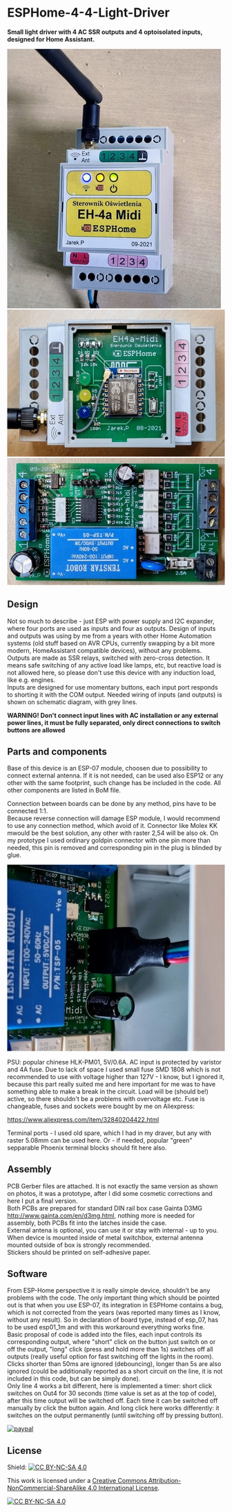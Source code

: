 # ESPHome-4-4-Light-Driver
**Small light driver with 4 AC SSR outputs and 4 optoisolated inputs, designed for Home Assistant.**

![EH-4A Midi](resources/EH-4AMidi.jpg)
![Upper board](resources/Top_PCB.jpg)
![Main board](resources/Bottom_PCB.jpg)


## Design
Not so much to describe - just ESP with power supply and I2C expander, where four ports are used as inputs and four as outputs. Design of inputs and outputs was using by me from a years with other Home Automation systems (old stuff based on AVR CPUs, currently swapping by a bit more modern, HomeAssistant compatible devices), without any problems.  
Outputs are made as SSR relays, switched with zero-cross detection. It means safe switching of any active  load like lamps, etc, but reactive load is not allowed here, so please don't use this device with any induction load, like e.g. engines.   
Inputs are designed for use momentary buttons, each input port responds to shorting it with the COM output. Needed wiring of inputs (and outputs) is shown on schematic diagram, with grey lines.  

**WARNING! Don't connect input lines with AC installation or any external power lines, it must be fully separated, only direct connections to switch buttons are allowed**   


## Parts and components
Base of this device is an ESP-07 module, choosen due to possibility to connect external antenna. If it is not needed, can be used also ESP12 or any other with the same footprint, such change has be included in the code.
All other components are listed in BoM file.   

Connection between boards can be done by any method, pins have to be connected 1:1.   
Because reverse connection will damage ESP module, I would recommend to use any connection method, which avoid of it. Connector like  Molex KK mwould be the best solution, any other with raster 2,54 will be also ok. On my prototype I used ordinary goldpin connector with one pin more than needed, this pin is removed and corresponding pin in the plug is blinded by glue.

![Connector](resources/down-up_connector.jpg)

PSU: popular chinese HLK-PM01, 5V/0.6A. AC input is protected by varistor and 4A fuse. Due to lack of space I used small fuse SMD 1808 which is not recommended to use with voltage higher than 127V - I know, but I ignored it, because this part really suited me and here important for me was to have something able to make a break in the circuit. Load will be (should be!) active, so there shouldn't be a problems with overvoltage etc. Fuse is changeable, fuses and sockets were bought by me on Aliexpress:

https://www.aliexpress.com/item/32840204422.html

Terminal ports - I used old spare, which I had in my draver, but any with raster 5.08mm can be used here. Or - if needed, popular "green" sepparable Phoenix terminal blocks should fit here also.

## Assembly

PCB Gerber files are attached. It is not exactly the same version as shown on photos, it was a prototype, after I did some cosmetic corrections and here I put a final version.  
Both PCBs are prepared for standard DIN rail box case Gainta D3MG http://www.gainta.com/en/d3mg.html, nothing more is needed for assembly, both PCBs fit into the latches inside the case.    
External antena is optional, you can use it or stay with internal - up to you. When device is mounted inside of metal switchbox, external antenna mounted outside of box is strongly recommended.  
Stickers should be printed on self-adhesive paper.  


## Software

From ESP-Home perspective it is really simple device, shouldn't be any problems with the code. The only important thing which should be pointed out is that when you use ESP-07, its integration in ESPHome contains a bug, which is not corrected from the years (was reported many times as I know, without any result). So in declaration of board type, instead of esp_07, has to be used esp01_1m and with this workaround everything works fine.  
Basic proposal of code is added into the files, each input controls its corresponding output, where "short" click on the button just switch on or off the output, "long" click (press and hold more than 1s) switches off all outputs (really useful option for fast switching off the lights in the room). Clicks shorter than 50ms are ignored (debouncing), longer than 5s are also ignored (could be additionally reported as a short circuit on the line, it is not included in this code, but can be simply done).   
Only line 4 works a bit different, here is implemented a timer: short click switches on Out4  for 30 seconds (time value is set as at the top of code), after this time output  will be switched off. Each time it can be switched off manually by click the button again. And long click here works differently: it switches on the output permanently (until switching off by pressing button). 


[![paypal](https://www.paypalobjects.com/en_US/i/btn/btn_donateCC_LG.gif)](jarekprzybyl@gmail.com)

## License

Shield: [![CC BY-NC-SA 4.0][cc-by-nc-sa-shield]][cc-by-nc-sa]

This work is licensed under a
[Creative Commons Attribution-NonCommercial-ShareAlike 4.0 International License][cc-by-nc-sa].

[![CC BY-NC-SA 4.0][cc-by-nc-sa-image]][cc-by-nc-sa]

[cc-by-nc-sa]: http://creativecommons.org/licenses/by-nc-sa/4.0/
[cc-by-nc-sa-image]: https://licensebuttons.net/l/by-nc-sa/4.0/88x31.png
[cc-by-nc-sa-shield]: https://img.shields.io/badge/License-CC%20BY--NC--SA%204.0-lightgrey.svg
